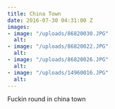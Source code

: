 ```yaml
---
title: China Town
date: 2016-07-30 04:31:00 Z
images:
- image: "/uploads/86820030.JPG"
  alt: 
- image: "/uploads/86820022.JPG"
  alt: 
- image: "/uploads/86820026.JPG"
  alt: 
- image: "/uploads/14960016.JPG"
  alt: 
---
```


Fuckin round in china town 